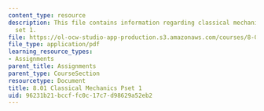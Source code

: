 ```yaml
---
content_type: resource
description: This file contains information regarding classical mechanics problem
  set 1.
file: https://ol-ocw-studio-app-production.s3.amazonaws.com/courses/8-01sc-classical-mechanics-fall-2016/96231b21bccffc0c17c7d98629a52eb2_MIT8_01F16_pset1_new.pdf
file_type: application/pdf
learning_resource_types:
- Assignments
parent_title: Assignments
parent_type: CourseSection
resourcetype: Document
title: 8.01 Classical Mechanics Pset 1
uid: 96231b21-bccf-fc0c-17c7-d98629a52eb2
---
```

